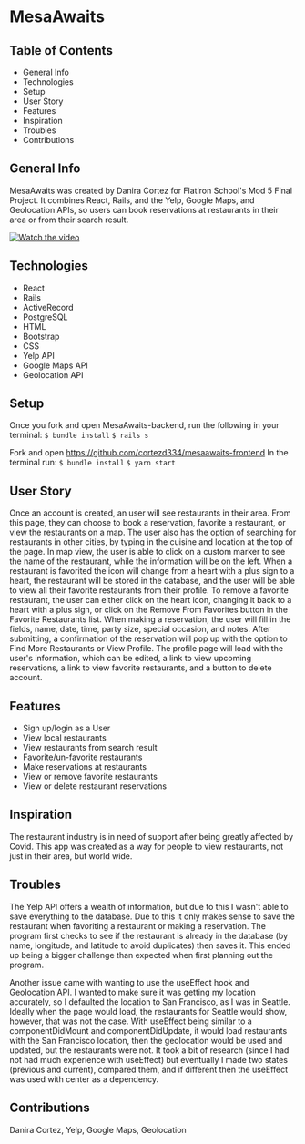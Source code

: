 # MesaAwaits

## Table of Contents
- General Info
- Technologies
- Setup
- User Story
- Features
- Inspiration
- Troubles
- Contributions

## General Info
MesaAwaits was created by Danira Cortez for Flatiron School's Mod 5 Final Project. It combines React, Rails, and the Yelp, Google Maps, and Geolocation APIs, so users can book reservations at restaurants in their area or from their search result.

[![Watch the video](https://img.youtube.com/vi/WzNPjo4vRLk/maxresdefault.jpg)](https://youtu.be/WzNPjo4vRLk)

## Technologies
- React
- Rails
- ActiveRecord
- PostgreSQL
- HTML
- Bootstrap
- CSS
- Yelp API
- Google Maps API
- Geolocation API

## Setup
Once you fork and open MesaAwaits-backend, run the following in your terminal:
`$ bundle install`
`$ rails s`

Fork and open https://github.com/cortezd334/mesaawaits-frontend
In the terminal run:
`$ bundle install`
`$ yarn start`


## User Story
Once an account is created, an user will see restaurants in their area. From this page, they can choose to book a reservation, favorite a restaurant, or view the restaurants on a map. The user also has the option of searching for restaurants in other cities, by typing in the cuisine and location at the top of the page. In map view, the user is able to click on a custom marker to see the name of the restaurant, while the information will be on the left. When a restaurant is favorited the icon will change from a heart with a plus sign to a heart, the restaurant will be stored in the database, and the user will be able to view all their favorite restaurants from their profile. To remove a favorite restaurant, the user can either click on the heart icon, changing it back to a heart with a plus sign, or click on the Remove From Favorites button in the Favorite Restaurants list. When making a reservation, the user will fill in the fields, name, date, time, party size, special occasion, and notes. After submitting, a confirmation of the reservation will pop up with the option to Find More Restaurants or View Profile. The profile page will load with the user's information, which can be edited, a link to view upcoming reservations, a link to view favorite restaurants, and a button to delete account. 

## Features
- Sign up/login as a User
- View local restaurants
- View restaurants from search result
- Favorite/un-favorite restaurants
- Make reservations at restaurants
- View or remove favorite restaurants
- View or delete restaurant reservations

## Inspiration
The restaurant industry is in need of support after being greatly affected by Covid. This app was created as a way for people to  view restaurants, not just in their area, but world wide. 

## Troubles
The Yelp API offers a wealth of information, but due to this I wasn't able to save everything to the database. Due to this it only makes sense to save the restaurant when favoriting a restaurant or making a reservation. The program first checks to see if the restaurant is already in the database (by name, longitude, and latitude to avoid duplicates) then saves it. This ended up being a bigger challenge than  expected when first planning out the program. 

Another issue came with wanting to use the useEffect hook and Geolocation API. I wanted to make sure it was getting my location accurately, so I defaulted the location to San Francisco, as I was in Seattle. Ideally when the page would load, the restaurants for Seattle would show, however, that was not the case. With useEffect being similar to a componentDidMount and componentDidUpdate, it would load restaurants with the San Francisco location, then the geolocation would be used and updated, but the restaurants were not. It took a bit of research (since I had not had much experience with useEffect) but eventually I made two states (previous and current), compared them, and if different then the useEffect was used with center as a dependency.

## Contributions
Danira Cortez, Yelp, Google Maps, Geolocation
